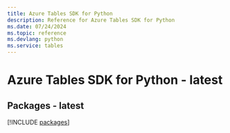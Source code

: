 ```yaml
---
title: Azure Tables SDK for Python
description: Reference for Azure Tables SDK for Python
ms.date: 07/24/2024
ms.topic: reference
ms.devlang: python
ms.service: tables
---
```

# Azure Tables SDK for Python - latest
## Packages - latest
[!INCLUDE [packages](tables-index.md)]